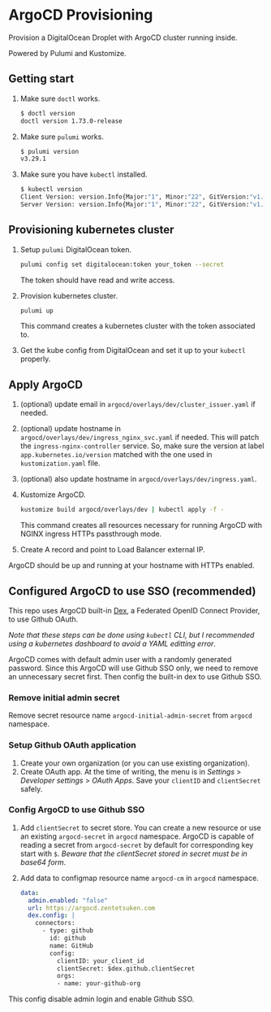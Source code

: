 # ArgoCD Provisioning

Provision a DigitalOcean Droplet with ArgoCD cluster running inside.

Powered by Pulumi and Kustomize.

## Getting start

1. Make sure `doctl` works.
   
   ```sh
   $ doctl version
   doctl version 1.73.0-release
   ```

2. Make sure `pulumi` works.

   ```sh
   $ pulumi version
   v3.29.1
   ```

3. Make sure you have `kubectl` installed.
   
   ```sh
   $ kubectl version
   Client Version: version.Info{Major:"1", Minor:"22", GitVersion:"v1.22.6", GitCommit:"f59f5c2fda36e4036b49ec027e556a15456108f0", GitTreeState:"clean", BuildDate:"2022-01-19T17:33:06Z", GoVersion:"go1.16.12", Compiler:"gc", Platform:"darwin/amd64"}
   Server Version: version.Info{Major:"1", Minor:"22", GitVersion:"v1.22.8", GitCommit:"7061dbbf75f9f82e8ab21f9be7e8ffcaae8e0d44", GitTreeState:"clean", BuildDate:"2022-03-16T14:04:34Z", GoVersion:"go1.16.15", Compiler:"gc", Platform:"linux/amd64"}
   ```

## Provisioning kubernetes cluster

1. Setup `pulumi` DigitalOcean token.
   
   ```sh
   pulumi config set digitalocean:token your_token --secret
   ```

   The token should have read and write access.

2. Provision kubernetes cluster.
   
   ```sh
   pulumi up
   ```

   This command creates a kubernetes cluster with the token associated to.

3. Get the kube config from DigitalOcean and set it up to your `kubectl` properly.

## Apply ArgoCD

1. (optional) update email in `argocd/overlays/dev/cluster_issuer.yaml` if needed.
2. (optional) update hostname in `argocd/overlays/dev/ingress_nginx_svc.yaml` if needed. This will patch the `ingress-nginx-controller` service. So, make sure the version at label `app.kubernetes.io/version` matched with the one used in `kustomization.yaml` file.
3. (optional) also update hostname in `argocd/overlays/dev/ingress.yaml`.

4. Kustomize ArgoCD.
   
   ```sh
   kustomize build argocd/overlays/dev | kubectl apply -f -
   ```

   This command creates all resources necessary for running ArgoCD with NGINX ingress HTTPs passthrough mode.

5. Create A record and point to Load Balancer external IP.

ArgoCD should be up and running at your hostname with HTTPs enabled.

## Configured ArgoCD to use SSO (recommended)

This repo uses ArgoCD built-in [Dex](https://dexidp.io), a Federated OpenID Connect Provider, to use Github OAuth.

_Note that these steps can be done using `kubectl` CLI, but I recommended using a kubernetes dashboard to avoid a YAML editting error_.

ArgoCD comes with default admin user with a randomly generated password. Since this ArgoCD will use Github SSO only, we need to remove an unnecessary secret first. Then config the built-in dex to use Github SSO.

### Remove initial admin secret

Remove secret resource name `argocd-initial-admin-secret` from `argocd` namespace.

### Setup Github OAuth application

1. Create your own organization (or you can use existing organization).
2. Create OAuth app. At the time of writing, the menu is in _Settings_ > _Developer settings_ > _OAuth Apps_. Save your `clientID` and `clientSecret` safely.

### Config ArgoCD to use Github SSO

1. Add `clientSecret` to secret store. You can create a new resource or use an existing `argocd-secret` in `argocd` namespace. ArgoCD is capable of reading a secret from `argocd-secret` by default for corresponding key start with `$`. _Beware that the clientSecret stored in secret must be in base64 form_.

2. Add data to configmap resource name `argocd-cm` in `argocd` namespace.
   
   ```yaml
   data:
     admin.enabled: "false"
     url: https://argocd.zentetsuken.com
     dex.config: |
       connectors:
         - type: github
           id: github
           name: GitHub
           config:
             clientID: your_client_id
             clientSecret: $dex.github.clientSecret
             orgs:
             - name: your-github-org
   ```

This config disable admin login and enable Github SSO.
